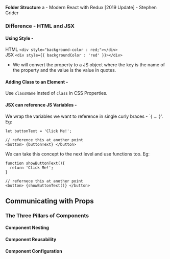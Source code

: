 **Folder Structure**
a - Modern React with Redux [2019 Update] - Stephen Grider

### Difference - HTML and JSX

#### Using Style -

HTML `<div style="background-color : red;"></div>`  
JSX `<div style={{ backgroundColor : 'red' }}></div>`

- We will convert the property to a JS object where the key is the name of the property and the value is the value in quotes.

#### Adding Class to an Element -

Use `className` insted of `class` in CSS Properties.

#### JSX can reference JS Variables -

We wrap the variables we want to reference in single curly braces - `{ ... }'. Eg:

```
let buttonText = 'Click Me!';

// reference this at another point
<button> {buttonText} </button>
```

We can take this concept to the next level and use functions too. Eg:

```
function showButtonText(){
  return 'Click Me!';
}

// refernece this at another point
<button> {showButtonText()} </button>
```

## Communicating with Props

### The Three Pillars of Components

#### Component Nesting

#### Component Reusability

#### Component Configuration
